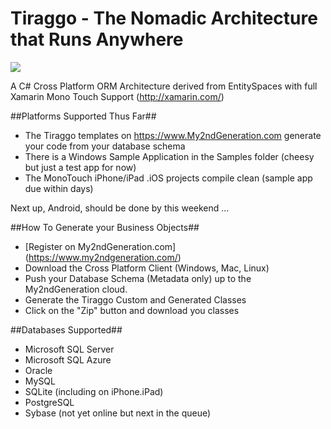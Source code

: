 Tiraggo - The Nomadic Architecture that Runs Anywhere
=======

<img src="https://raw.github.com/BrewDawg/Tiraggo/master/images/platforms.png" border="0">

A C# Cross Platform ORM Architecture derived from EntitySpaces with full Xamarin Mono Touch Support (http://xamarin.com/)

##Platforms Supported Thus Far##
* The Tiraggo templates on https://www.My2ndGeneration.com generate your code from your database schema
* There is a Windows Sample Application in the Samples folder (cheesy but just a test app for now)
* The MonoTouch iPhone/iPad .iOS projects compile clean (sample app due within days)

Next up, Android, should be done by this weekend ...

##How To Generate your Business Objects##
* [Register on My2ndGeneration.com] (https://www.my2ndgeneration.com/)
* Download the Cross Platform Client (Windows, Mac, Linux)
* Push your Database Schema (Metadata only) up to the My2ndGeneration cloud.
* Generate the Tiraggo Custom and Generated Classes
* Click on the "Zip" button and download you classes

##Databases Supported##
* Microsoft SQL Server
* Microsoft SQL Azure
* Oracle
* MySQL
* SQLite (including on iPhone.iPad)
* PostgreSQL
* Sybase (not yet online but next in the queue)

